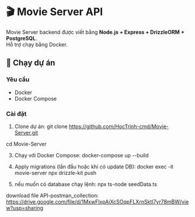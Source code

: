 # 🎬 Movie Server API

Movie Server backend được viết bằng **Node.js + Express + DrizzleORM + PostgreSQL**.  
Hỗ trợ chạy bằng Docker.

## 🚀 Chạy dự án

### Yêu cầu
- Docker
- Docker Compose

### Cài đặt
 1. Clone dự án:
git clone https://github.com/HocTrinh-cmd/Movie-Server.git

cd Movie-Server

3. Chạy với Docker Compose:
docker-compose up --build

4. Apply migrations (lần đầu hoặc khi có update DB):
docker exec -it movie-server npx drizzle-kit push

5. nếu muốn có database chạy lệnh:
npx ts-node seedData.ts

download file API-postman_collection:
https://drive.google.com/file/d/1MxwFlxpAiXcSOqpFLXrnSktI7yr78mBW/view?usp=sharing
